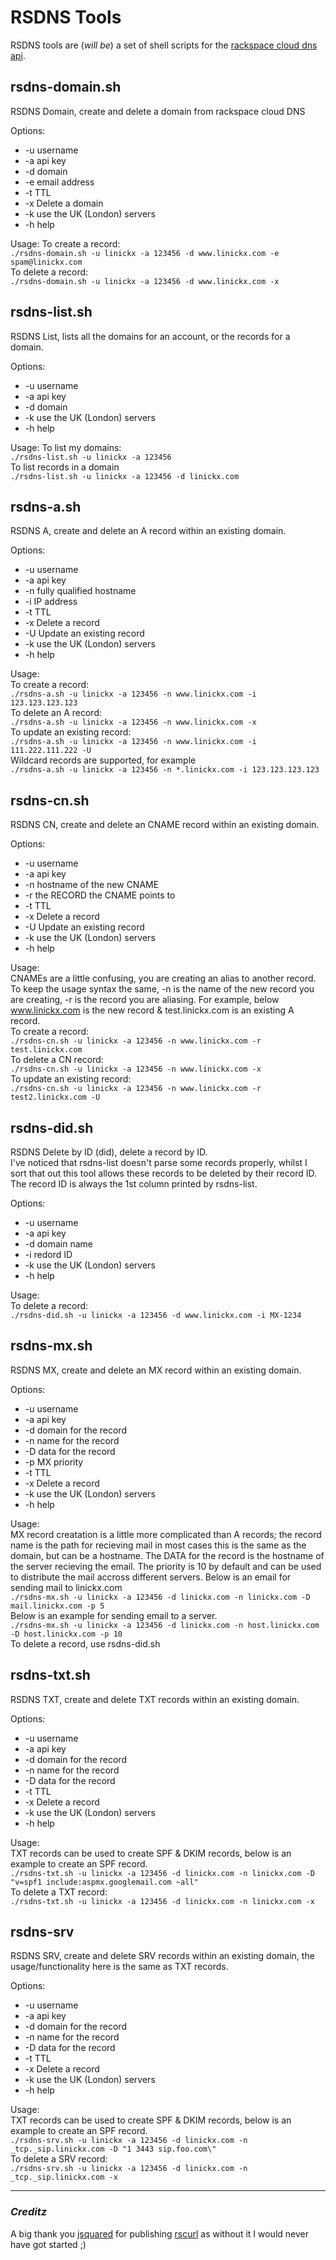 # RSDNS Tools #

RSDNS tools are (_will be_) a set of shell scripts for the [rackspace cloud dns](http://www.rackspace.com/cloud/cloud_hosting_products/dns/) [api](http://docs.rackspace.com/cdns/api/v1.0/cdns-devguide/content/index.html).

## rsdns-domain.sh ##

RSDNS Domain, create and delete a domain from rackspace cloud DNS

Options:

*  -u username
*  -a api key
*  -d domain
*  -e email address
*  -t TTL
*  -x Delete a domain
*  -k use the UK (London) servers
*  -h help

Usage:
To create a record:  
`./rsdns-domain.sh -u linickx -a 123456 -d www.linickx.com -e spam@linickx.com`  
To delete a record:  
`./rsdns-domain.sh -u linickx -a 123456 -d www.linickx.com -x` 

## rsdns-list.sh ##

RSDNS List, lists all the domains for an account, or the records for a domain.

Options:

*  -u username
*  -a api key
*  -d domain
*  -k use the UK (London) servers
*  -h help

Usage:
To list my domains:  
`./rsdns-list.sh -u linickx -a 123456`  
To list records in a domain  
`./rsdns-list.sh -u linickx -a 123456 -d linickx.com`

## rsdns-a.sh ##

RSDNS A, create and delete an A record within an existing domain.

Options:

*  -u username
*  -a api key
*  -n fully qualified hostname
*  -i IP address
*  -t TTL
*  -x Delete a record
*  -U Update an existing record
*  -k use the UK (London) servers
*  -h help

Usage:  
To create a record:  
`./rsdns-a.sh -u linickx -a 123456 -n www.linickx.com -i 123.123.123.123`  
To delete an A record:  
`./rsdns-a.sh -u linickx -a 123456 -n www.linickx.com -x`  
To update an existing record:  
`./rsdns-a.sh -u linickx -a 123456 -n www.linickx.com -i 111.222.111.222 -U`  
Wildcard records are supported, for example  
`./rsdns-a.sh -u linickx -a 123456 -n *.linickx.com -i 123.123.123.123` 

## rsdns-cn.sh ##

RSDNS CN, create and delete an CNAME record within an existing domain.

Options:

*  -u username
*  -a api key
*  -n hostname of the new CNAME
*  -r the RECORD the CNAME points to
*  -t TTL
*  -x Delete a record
*  -U Update an existing record
*  -k use the UK (London) servers
*  -h help

Usage:  
CNAMEs are a little confusing, you are creating an alias to another record. To keep the usage syntax the same, -n is the name of the new record you are creating, -r is the record you are aliasing. For example, below www.linickx.com is the new record & test.linickx.com is an existing A record.  
To create a record:  
`./rsdns-cn.sh -u linickx -a 123456 -n www.linickx.com -r test.linickx.com`  
To delete a CN record:  
`./rsdns-cn.sh -u linickx -a 123456 -n www.linickx.com -x`  
To update an existing record:  
`./rsdns-cn.sh -u linickx -a 123456 -n www.linickx.com -r test2.linickx.com -U`  

## rsdns-did.sh ##

RSDNS Delete by ID (did), delete a record by ID.  
I've noticed that rsdns-list doesn't parse some records properly, whilst I sort that out this tool allows these records to be deleted by their record ID. The record ID is always the 1st column printed by rsdns-list.

Options:

*  -u username
*  -a api key
*  -d domain name
*  -i redord ID
*  -k use the UK (London) servers
*  -h help

Usage:  
To delete a record:  
`./rsdns-did.sh -u linickx -a 123456 -d www.linickx.com -i MX-1234`  


## rsdns-mx.sh ##

RSDNS MX, create and delete an MX record within an existing domain.

Options:

*  -u username
*  -a api key
*  -d domain for the record
*  -n name for the record
*  -D data for the record
*  -p MX priority
*  -t TTL
*  -x Delete a record
*  -k use the UK (London) servers
*  -h help

Usage:  
MX record creatation is a little more complicated than A records; the record name is the path for recieving mail in most cases this is the same as the domain, but can be a hostname. The DATA for the record is the hostname of the server recieving the email. The priority is 10 by default and can be used to distribute the mail accross different servers. Below is an email for sending mail to linickx.com    
`./rsdns-mx.sh -u linickx -a 123456 -d linickx.com -n linickx.com -D mail.linickx.com -p 5`  
Below is an example for sending email to a server.  
`./rsdns-mx.sh -u linickx -a 123456 -d linickx.com -n host.linickx.com -D host.linickx.com -p 10`  
To delete a record, use rsdns-did.sh

## rsdns-txt.sh ##

RSDNS TXT, create and delete TXT records within an existing domain.

Options:

*  -u username
*  -a api key
*  -d domain for the record
*  -n name for the record
*  -D data for the record
*  -t TTL
*  -x Delete a record
*  -k use the UK (London) servers
*  -h help

Usage:  
TXT records can be used to create SPF & DKIM records, below is an example to create an SPF record.  
`./rsdns-txt.sh -u linickx -a 123456 -d linickx.com -n linickx.com -D "v=spf1 include:aspmx.googlemail.com ~all"`  
To delete a TXT record:  
`./rsdns-txt.sh -u linickx -a 123456 -d linickx.com -n linickx.com -x` 


## rsdns-srv ##

RSDNS SRV, create and delete SRV records within an existing domain, the usage/functionality here is the same as TXT records.

Options:

*  -u username
*  -a api key
*  -d domain for the record
*  -n name for the record
*  -D data for the record
*  -t TTL
*  -x Delete a record
*  -k use the UK (London) servers
*  -h help

Usage:  
TXT records can be used to create SPF & DKIM records, below is an example to create an SPF record.  
`./rsdns-srv.sh -u linickx -a 123456 -d linickx.com -n _tcp._sip.linickx.com -D "1 3443 sip.foo.com\"`  
To delete a SRV record:  
`./rsdns-srv.sh -u linickx -a 123456 -d linickx.com -n _tcp._sip.linickx.com -x` 


---

### _Creditz_ ###
A big thank you [jsquared](http://jsquaredconsulting.com/blog) for publishing [rscurl](https://github.com/jsquared) as without it I would never have got started ;)